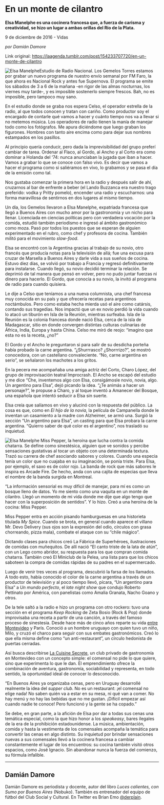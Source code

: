# En un monte de cilantro

**Elsa Manelphe es una cocinera francesa que, a fuerza de carisma y creatividad, se hizo un lugar a ambas orillas del Río de la Plata.**

9 de diciembre de 2016 - Vidas

_por Damián Damore_

Link original: https://laagenda.tumblr.com/post/154233707720/en-un-monte-de-cilantro

![Elsa Manelphe](https://64.media.tumblr.com/f781493295c4b2b93a84f9911e3e0a0e/tumblr_inline_pk21mct7W21t6q87u_500.jpg)Estudio de Radio Nacional. Los Gemelos Torres estamos por grabar un nuevo programa de nuestro envío semanal por FM Faro, la que ahora es Nacional Rock y antes fue Supernova. El programa se emite los sábados de 3 a 6 de la mañana -en rigor de las almas nocturnas, los viernes muy tarde-, y es imposible sostenerlo siempre frescos. Bah, no es imposible, pero tampoco muy sano.

En el estudio donde se graba nos espera Celso, el operador estrella de la radio, al que todos conocen y tratan con cariño. Como productor soy el encargado de contarle qué vamos a hacer y cuánto tiempo nos va a llevar si no metemos música. Los operadores de radio tienen la manía de manejar todo como los fotógrafos. Me apura diciéndome que luego graban los figurones. Hombres con tanto aire encima como para dejar sus nombres estampados en los pasillos.

Al principio quería conducir, pero dada la imprevisibilidad del grupo preferí cambiar de tarea. Ordenar al Flaco, al Gordo, al Ancho y al Corto era como dominar a Holanda del ‘74: nunca anunciaban la jugada que iban a hacer. Vamos a grabar lo que se conoce con falso vivo. Es decir que vamos a hacer el programa como si saliéramos en vivo, lo grabamos y se pasa el día de la emisión como tal. 

Nos gustaba comenzar la primera hora en la radio y después salir de ahí, cruzarnos al bar de enfrente a beber (el Lando Buzzanca era nuestro trago preferido: vodka y Pritty pomelo), encender una radio y escucharnos: una forma maravillosa de sentirnos en dos lugares al mismo tiempo.

Un día, los Gemelos llevaron a Elsa Manelphe, expatriada francesa que llegó a Buenos Aires con mucho amor por la gastronomía y un nicho para llenar. Licenciada en ciencias políticas pero con verdadera vocación por la comida, estudió también periodismo e ingresó al ámbito gastronómico como moza. Pasó por todos los puestos que se esperan de alguien experimentado en el rubro, como chef y profesora de cocina. También militó para el movimiento *slow-food*.

Elsa se encontró con la Argentina gracias al trabajo de su novio, otro francés que producía notas para la televisión de allá; fue una excusa para cruzar de Marsella a Buenos Aires y darle vida a sus sueños de cocina. Estuvo diez días, se volvió por trabajo a Francia y regresó definitivamente para instalarse. Cuando llegó, su novio decidió terminar la relación. Se deprimió de tal manera que pensó en volver, pero no pudo juntar fuerzas ni dinero para hacerlo. El Gordo, que conocía a su novio, la invitó al programa de radio para cuando quisiera.

Le dije a Celso que teníamos a una nueva columnista, una chef francesa muy conocida en su país y que ofrecería recetas para argentinos noctámbulos. Pero como estaba hecha mierda usó el aire como catársis, contando sus tragedias. Nos impactó que un ex novio perdió la vida cuando lo atacó un tiburón en Isla de la Reunión, mientras surfeaba. Isla de la Reunión es la colonia francesa donde nació Elsa, cerca de la isla de Madagascar, sitio en donde convergen distintas culturas culinarias de África, India, Europa y hasta China. Celso me miró de reojo: “imagino que esta no es la receta, ¿no?”

El Gordo y el Ancho le preguntaron si para salir de su desdicha porteña había probado la carne argentina. “¿Shurrrasco? ¿Shorrrizo?”, se mostró conocedora, con un castellano convaleciente. “No, carne argentina en serio”, se señalaron los machotes a los gritos.

En la pecera me acompañaba una amiga actriz del Corto, Charo López, del grupo de improvisación teatral Improcrash. El Ancho se escapó del estudio y me dice “Che, inventemos algo con Elsa, consigámosle novio, novia, algo. Un argentino para Elsa”, dejó picando la idea. “¿Te animás a hacer un personaje?”, le propuse a Charo, y al toque inventó a Amanecer del Bosque, una española que intentó seducir a Elsa sin suerte.

Elsa creía que salíamos en vivo y alucinó con la respuesta del público. La cosa es que, como en *El hijo de la novia*, la película de Campanella donde le inventan un casamiento a la madre con Alzheimer, se armó una. Surgió la sección “Un argentino para Elsa”, un casting para que Elsa probara la carne argentina. “Quierro saber de qué color es el argentino”, nos trasladó su inquietud.

![Elsa Manelphe](https://64.media.tumblr.com/f781493295c4b2b93a84f9911e3e0a0e/tumblr_inline_pk21mct7W21t6q87u_500.jpg) Miss Pepper, la heroína que lucha contra la comida chatarra. Se define como sinestésica, alguien que ve sonidos y percibe sensaciones gustativas al tocar un objeto con una determinada textura. Trazó su carrera de chef asociando sabores y colores. Cuando una especia tenía un color que no cuajaba en su imaginación, se ponía triste. Para Elsa, por ejemplo, el saxo es de color rojo. La banda de rock que más sabores le inspira es Arcade Fire. De hecho, anda con una cajita de especias que lleva el nombre de la banda surgida en Montreal.

“La información sensorial es muy díficil de manejar, para mí es como un bosque lleno de datos. Yo me siento como una vaquita en un monte de cilantro. Llegó un momento de mi vida donde me dije que algo tengo que hacer con la superposición de sentidos”. Y lo hizo. Creó a una heroína de la cocina: Miss Pepper.

Miss Pepper entra en acción pisando hamburguesas en una historieta titulada *My Spice*. Cuando se brota, en general cuando aparece el villano Mr. Devo Delivery (sus ojos son la expresión del odio, círculos con grasa chorreando, pizza mala), combate el ataque con su “chile mágico”.

Dictando clases para chicos creó La Fábrica de Superhéroes, ilustraciones de comidas con muñequitos. De allí nació “El canto triste de la lata de atún”, con un Lego como abridor, su respuesta para los que compran comida chatarra. También creó El Miniclub de la Pelea, una lista para que los chicos saboteen la compra de comidas rápidas de su padres en el supermercado.

Luego de venir tres veces al programa, descubrió la farsa de los llamados. A todo esto, había conocido el color de la carne argentina a través de un productor de televisión y al poco tiempo llevó, pícara, “Un argentino para Elsa” a *Un mundo perfecto*, el *late night show* que condujo Roberto Pettinato por América, con panelistas como Amalia Granata, Nacho Goano y otros.

De la tele saltó a la radio e hizo un programa con otro rockero: tuvo una sección en el programa *Keep Rocking* de Zeta Bosio (Rock & Pop) donde improvisaba una receta a partir de una canción, a través del famoso proceso de sinestesia. Desde hace más de cinco años reparte su vida [entre Montevideo](https://youtu.be/erJhhJ97ZoI?t=5m38s) y París. Conoció a un hombre uruguayo con quien tuvo un niño, Milo, y cruzó el charco para seguir con sus embates gastronómicos. Creó lo que ella misma define como “un anti-restaurant”, un círculo hedonista de puertas cerradas.

Así busca describirse [La Cuisine Secrete](http://cuisinesecrete.blogspot.com.ar/), un club privado de gastronomía en Montevideo con un concepto simple: el comensal no pide lo que quiere, sino que experimenta lo que le dan. El emprendimiento ofrece la combinación de aventura, gastronomía, sociabilidad y representa, en todo sentido, la oportunidad ideal de conocer lo desconocido.

“En Buenos Aires ya organizaba cenas, pero en Uruguay desarrollé realmente la idea del *supper club*. No es un restaurant: ¡el comensal no elige nada! No saben quién va a estar en su mesa, ni qué van a comer. No hay menú y no hay las bebidas que no me gustan. ¡Difícil empezar así cuando nadie te conoce! Pero funcionó y la gente se ha copado.”

Se debe, en gran parte, a la afición de Elsa por dar a todas sus cenas una temática especial, como la que hizo honor a los *speakeasy*, bares ilegales de la era de la prohibición estadounidense. La música, ambientación, comida y hasta la vestimenta de los comensales acompaña la temática para convertir las cenas en algo distinto. Su inquietud por brindar sensaciones nuevas a sus comensales llevó a la cocinera francesa a cambiar constantemente el lugar de los encuentros: su cocina también visitó otros espacios, como José Ignacio. Sin abandonar nunca la fuerza del comienzo, su fórmula infalible.

  




---

 Damián Damore
--------------

 Damián Damore es periodista y docente, autor del libro *Luces calientes, con Sumo por Buenos Aires* (Nobuko). También es entrenador del equipo de fútbol del Club Social y Cultural. En Twitter es Brian Emo [@derplain](https://twitter.com/derplain). 

